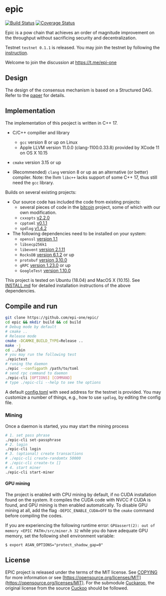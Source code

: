 # epic

[![Build Status](https://travis-ci.com/EPI-ONE/epic.svg?token=xx2m4HADP8ipz4gYg3xd&branch=master)](https://travis-ci.com/EPI-ONE/epic)
[![Coverage Status](https://coveralls.io/repos/github/EPI-ONE/epic/badge.svg?branch=master&t=OvdAhL)](https://coveralls.io/github/EPI-ONE/epic?branch=master)

Epic is a pow chain that achieves an order of magnitude improvement on the throughput without sacrificing  security and decentralization.

Testnet `testnet 0.1.1` is released. You may join the testnet by following the [instruction](#compile-and-run).

Welcome to join the discussion at https://t.me/epi-one

## Design

The design of the consensus mechanism is based on a Structured DAG. Refer to the [paper](https://arxiv.org/abs/1901.02755) for details.

## Implementation

The implementation of this peoject is written in C++ 17.

- C/C++ compilier and library
    - `gcc` version 8 or up on Linux
    - Apple LLVM version 11.0.0 (clang-1100.0.33.8) provided by XCode 11 on OS X 10.15

- `cmake` version 3.15 or up

- (Recommended) `clang` version 8 or up as an alternative (or better) compiler.
  Note: the llvm `libc++` lacks support of some C++ 17, thus still need the `gcc` library.

Builds on several existing projects:

- Our source code has included the code from existing projects:
    - several pieces of code in the [bitcoin](https://github.com/bitcoin/bitcoin) project, some of which with our own modification.
    - `cxxopts` [v2.2.0](https://github.com/jarro2783/cxxopts)
    - `cpptoml` [v0.1.1](https://github.com/skystrife/cpptoml)
    - `spdlog` [v1.4.2](https://github.com/gabime/spdlog) 
- The following dependencies need to be installed on your system:
    - `openssl` [version 1.1](https://github.com/openssl/openssl)
    - `libsecp256k1`
    - `libevent` [version 2.1.11](https://github.com/libevent/libevent/releases)
    - `RocksDB` [version 6.1.2](https://github.com/facebook/rocksdb) or up
    - `protobuf` [version 3.10.0](https://github.com/protocolbuffers/protobuf) 
    - `gRPC` [version 1.23.0](https://github.com/grpc/grpc) or up
    - `GoogleTest` [version 1.10.0](https://github.com/google/googletest)

This project is tested on Ubuntu (18.04) and MacOS X (10.15). See [INSTALL.md](./INSTALL.md) for detailed installation instructions of the above dependencies.

## Compile and run

```bash
git clone https://github.com/epi-one/epic/
cd epic && mkdir build && cd build
# Debug mode by default
# cmake ..
# Release mode
cmake -DCAMKE_BUILD_TYPE=Release ..
make -j
cd ../bin
# you may run the following test
./epictest
# runing the daemon
./epic --configpath /path/to/toml
# send rpc command to daemon
./epic-cli [OPTIONS] [COMMAND]
# type ./epic-cli --help to see the options
```

A default [config.toml](./config.toml) with seed address for the testnet is provided. You may customize a number of things, e.g., how to use `spdlog`, by editing the config file.

### Mining

Once a daemon is started, you may start the mining process

```bash
# 1. set pass phrase
./epic-cli set-passphrase
# 2. login
./epic-cli login
# 3. (optional) create transactions
# ./epic-cli create-randomtx 50000
# ./epic-cli create-tx []
# 4. start miner
./epic-cli start-miner
```

#### GPU mining

The project is enabled with CPU mining by default, if no CUDA installation found on the system.
It compiles the CUDA code with NVCC if CUDA is found, and GPU mining is then enabled automatically.
To disable GPU mining at all, add the flag `-DEPIC_ENABLE_CUDA=OFF` to the `cmake` command before compiling the codes.

If you are experiencing the following runtime error: `GPUassert(2): out of memory <EPIC PATH>/src/miner.h 32` while you do have adequate GPU memory, set the following shell environment variable:


``` shell
$ export ASAN_OPTIONS="protect_shadow_gap=0"
```

## License

EPIC project is released under the terms of the MIT license. See [COPYING](COPYING) for more
information or see [https://opensource.org/licenses/MIT](https://opensource.org/licenses/MIT). For the submodule [Cuckaroo](src/cuckaroo), the original license from the source [Cuckoo](https://github.com/tromp/cuckoo/blob/master/LICENSE.txt) should be followed.